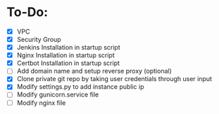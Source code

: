 # To-Do:
- [X]  VPC
- [X]  Security Group
- [X] Jenkins Installation in startup script
- [X] Nginx Installation in startup script
- [X] Certbot Installation in startup script
- [ ] Add domain name and setup reverse proxy (optional)
- [x] Clone private git repo by taking user credentials through user input
- [x] Modify settings.py to add instance public ip
- [ ] Modify gunicorn.service file
- [ ] Modify nginx file
